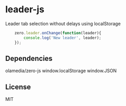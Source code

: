 # leader-js

Leader tab selection without delays using localStorage

```js
    zero.leader.onChange(function(leader){
        console.log('New leader', leader);
    });
```

## Dependencies

olamedia/zero-js
window.localStorage
window.JSON

## License
MIT
